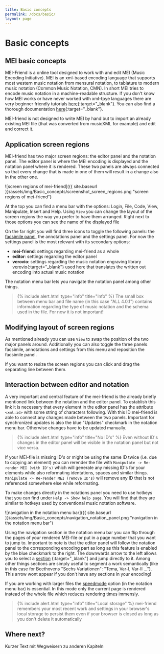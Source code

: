 ```yaml
---
title: Basic concepts
permalink: /docs/basic/
layout: page 
---
```

# Basic concepts

## MEI basic concepts

MEI-Friend is a online tool designed to work with and edit MEI (Music Encoding Initiative). MEI is an xml-based encoding language that supports most western music notation from mensural notation, to tablature to modern music notation (Common Music Notation, CMN). In short MEI tries to encode music notation in a machine-readable structure. 
If you don't know how MEI works or have never worked with xml-tpye languages there are very beginner friendly tutorials [here](https://music-encoding.org/resources/tutorials.html){:target="_blank"}. You can also find a thorough documentation [here](https://music-encoding.org/guidelines/v4/content/){:target="_blank"}.

MEI-friend is not designed to write MEI by hand but to import an already existing MEI file (that was converted from musicXML for example) and edit and correct it.

## Application screen regions

MEI-friend has two major screen regions: the editor panel and the notation panel. The editor panel is where the MEI encoding is displayed and the notation panel where it is rendered. These two panels are always connected so that every change that is made in one of them will result in a change also in the other one.

![screen regions of mei-friend]({{ site.baseurl }}/assets/img/Basic_concepts/screenshot_screen_regions.png "screen regions of mei-friend")

At the top you can find a menu bar with the options: Login, File, Code, View, Manipulate, Insert and Help. Using `View` you can change the layout of the screen regions the way you prefer to have them arranged. Right next to those options you can see the name of the displayed file

On the far right you will find three icons to toggle the following panels: the [facsimile panel](_docs\facsimile.md), the annotations panel and the settings panel. For now the settings panel is the most relevant with its secondary options:

- **mei-friend**: settings regarding mei-friend as a whole
- **editor**: settings regarding the editor panel
- **verovio**: settings regarding the music notation engraving library [verovio](https://www.verovio.org/index.xhtml){:target="_blank"} used here that translates the written out encoding into actual music notation

The notation menu bar lets you navigate the notation panel among other things.

> {% include alert.html type="info" title="Info" %} The small box between menu bar and file name (in this case "ALL 4.0.1") contains information regarding the type of music notation and the schema used in the file. For now it is not important!

## Modifying layout of screen regions

As mentioned already you can use `View` to swap the position of the two major panels around. Additionally you can also toggle the three panels facsimile, annotations and settings from this menu and reposition the facsimile panel.

If you want to resize the screen regions you can click and drag the separating line between them.

## Interaction between editor and notation

A very important and central feature of the mei-friend is the already briefly mentioned link between the notation and the editor panel. To establish this link it is necessary that every element in the editor panel has the attribute `<xml:id>` with some string of characters following. With this ID mei-friend is able to connect any changes made between the two panels. Important for synchronized updates is also the blue "Updates" checkmark in the notation menu bar. Otherwise changes have to be updated manually.

> {% include alert.html type="info" title="No ID's" %} Even without ID's changes in the editor panel will be visible in the notation panel but not vice versa. 

If your MEI-file is missing ID's or might be using the same ID twice (i.e. due to copying an element) you can rerender the file with `Manipulate -> Re-render MEI (with ID's)` which will generate any missing ID's for your elements while also reformating identations, spaces and similar things. `Manipulate -> Re-render MEI (remove ID's)` will remove any ID that is not referenced somewhere else while reformating.

To make changes directly in the notations panel you need to use hotkeys that you can find under `Help -> Show help page`. You will find that they are similar to hotkeys used by conventional music notation software.

![navigation in the notation menu bar]({{ site.baseurl }}/assets/img/Basic_concepts/navigation_notation_panel.png "navigation in the notation menu bar")

Using the navigation section in the notation menu bar you can flip through the pages of your rendered MEI-file or put in a page number that you want to jump to. Important to note is that the editor panel will follow the notation panel to the corresponding encoding part as long as this feature is enabled by the blue checkmark to the right.
The downwards arrow to the left allows you to select a [section](https://music-encoding.org/guidelines/v4/elements/section) {:target="_blank"} and jump directly to it. Among other things sections are simply useful to segment a work semantically (like in this case for Beethovens "Sechs Variationen": "Tema, Var-I, Var-II ..."). This arrow wont appear if you don't have any sections in your encoding!

If you are working with larger files the [speedmode](_docs\largefiles.md) option (in the notation menu bar) is essential. In this mode only the current page is rendered instead of the whole file which reduces rendering times immensly.

> {% include alert.html type="info" title="Local storage" %} mei-friend remembers your most recent work and settings in your browser's local storage to persist them even if your browser is closed as long as you don't delete it automatically

## Where next?

Kurzer Text mit Wegweisern zu anderen Kapiteln